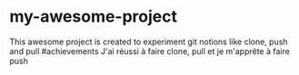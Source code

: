 # my-awesome-project
This awesome project is created to experiment git notions like clone, push and pull
#achievements
J'ai réussi à faire clone, pull et je m'apprête à faire push